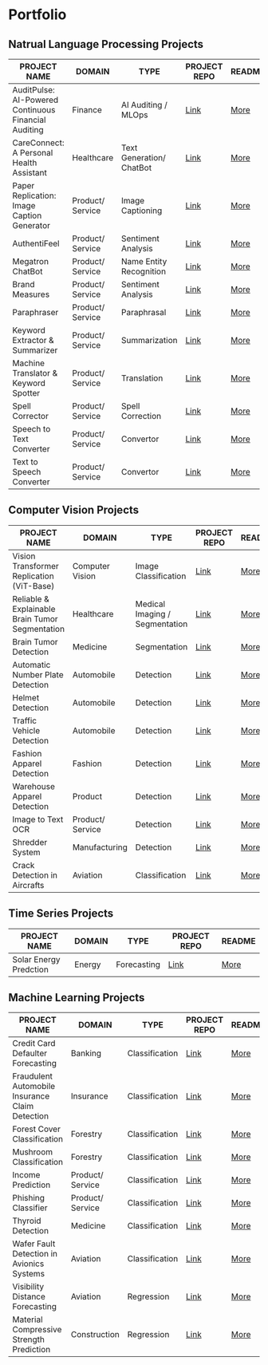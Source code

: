 # Portfolio

## Natrual Language Processing Projects
| PROJECT NAME  | DOMAIN       | TYPE         | PROJECT REPO  | README |  
| ------------- | ------------- | ------------- | ------------- | ------------- |
| AuditPulse: AI-Powered Continuous Financial Auditing  | Finance | AI Auditing / MLOps | [Link](https://github.com/hakeematyab/AuditPulse) | [More](https://github.com/hakeematyab/AuditPulse/) |  
| CareConnect: A Personal Health Assistant  | Healthcare | Text Generation/ ChatBot  | [Link](https://github.com/hakeematyab/CareConnect) | [More](https://github.com/hakeematyab/CareConnect/blob/main/reports/CareConnectReport.pdf)
| Paper Replication: Image Caption Generator  | Product/ Service  | Image Captioning  | [Link](https://github.com/hakeematyab/Neural-Image-Caption-Generator-Show-and-Tell-Paper-Replication) | [More](https://github.com/hakeematyab/AuthentiFeel/blob/main/documents/authentifeel_project_report.pdf)
| AuthentiFeel  | Product/ Service  | Sentiment Analysis  | [Link](https://github.com/hakeematyab/AuthentiFeel) | [More](https://github.com/hakeematyab/AuthentiFeel/blob/main/README.md)  |
| Megatron ChatBot  | Product/ Service  | Name Entity Recognition  | [Link](https://github.com/Intuitive-Brilliance/Megatron-ChatBot) | [More](https://github.com/Intuitive-Brilliance/Megatron-ChatBot/tree/main#readme)  |
| Brand Measures  | Product/ Service  | Sentiment Analysis  | [Link](https://github.com/Intuitive-Brilliance/Brand_Measures) | [More](https://github.com/Intuitive-Brilliance/Brand_Measures/tree/main#readme)  |
| Paraphraser  | Product/ Service  | Paraphrasal  | [Link](https://github.com/Intuitive-Brilliance/Megatron-ChatBot) | [More](https://github.com/Intuitive-Brilliance/Megatron-ChatBot/tree/main#readme)  |
| Keyword Extractor & Summarizer  | Product/ Service  | Summarization | [Link](https://github.com/Intuitive-Brilliance/Megatron-ChatBot) | [More](https://github.com/Intuitive-Brilliance/Megatron-ChatBot/tree/main#readme)  |
| Machine Translator & Keyword Spotter | Product/ Service  | Translation  | [Link](https://github.com/Intuitive-Brilliance/Megatron-ChatBot) | [More](https://github.com/Intuitive-Brilliance/Megatron-ChatBot/tree/main#readme)  |
|  Spell Corrector  | Product/ Service  | Spell Correction  | [Link](https://github.com/Intuitive-Brilliance/Megatron-ChatBot) | [More](https://github.com/Intuitive-Brilliance/Megatron-ChatBot/tree/main#readme)  |
| Speech to Text Converter | Product/ Service  | Convertor  | [Link](https://github.com/Intuitive-Brilliance/Megatron-ChatBot) | [More](https://github.com/Intuitive-Brilliance/Megatron-ChatBot/tree/main#readme)  |
| Text to Speech Converter | Product/ Service  | Convertor  | [Link](https://github.com/Intuitive-Brilliance/Megatron-ChatBot) | [More](https://github.com/Intuitive-Brilliance/Megatron-ChatBot/tree/main#readme)  |


## Computer Vision Projects
| PROJECT NAME  | DOMAIN       | TYPE         | PROJECT REPO  | README |    
| ------------- | ------------- | ------------- | ------------- | ------------- |
| Vision Transformer Replication (ViT-Base) | Computer Vision | Image Classification | [Link](https://github.com/hakeematyab/Paper-Replication-Vision-Transformer-ViT) | [More](https://github.com/hakeematyab/Paper-Replication-Vision-Transformer-ViT/blob/main/README.md) |
| Reliable & Explainable Brain Tumor Segmentation | Healthcare | Medical Imaging / Segmentation | [Link](https://github.com/hakeematyab/Reliable-Explainable-Brain-Tumor-Segmentation) | [More](https://github.com/hakeematyab/Reliable-Explainable-Brain-Tumor-Segmentation) | 
| Brain Tumor Detection | Medicine  | Segmentation | [Link](https://github.com/Intuitive-Brilliance/Brain-Tumor-Detection) | [More](https://github.com/Intuitive-Brilliance/Brain-Tumor-Detection/tree/main#readme)  |
| Automatic Number Plate Detection | Automobile  | Detection  | [Link](https://github.com/Intuitive-Brilliance/Automatic-Number-Plate-Recognition) | [More](https://github.com/Intuitive-Brilliance/Automatic-Number-Plate-Recognition/tree/main#readme)  |
| Helmet Detection | Automobile  | Detection  | [Link](https://github.com/Intuitive-Brilliance/Automatic-Number-Plate-Recognition) | [More](https://github.com/Intuitive-Brilliance/Automatic-Number-Plate-Recognition/tree/main#readme)  |
| Traffic Vehicle Detection | Automobile  | Detection  | [Link](https://github.com/Intuitive-Brilliance/Automatic-Number-Plate-Recognition) | [More](https://github.com/Intuitive-Brilliance/Automatic-Number-Plate-Recognition/tree/main#readme)  |
| Fashion Apparel Detection | Fashion  | Detection  | [Link](https://github.com/Intuitive-Brilliance/Automatic-Number-Plate-Recognition) | [More](https://github.com/Intuitive-Brilliance/Automatic-Number-Plate-Recognition/tree/main#readme)  |
| Warehouse Apparel Detection | Product | Detection  | [Link](https://github.com/Intuitive-Brilliance/Automatic-Number-Plate-Recognition) | [More](https://github.com/Intuitive-Brilliance/Automatic-Number-Plate-Recognition/tree/main#readme)  |
| Image to Text OCR | Product/ Service  | Detection  | [Link](https://github.com/Intuitive-Brilliance/Automatic-Number-Plate-Recognition) | [More](https://github.com/Intuitive-Brilliance/Automatic-Number-Plate-Recognition/tree/main#readme)  |
| Shredder System | Manufacturing  | Detection  | [Link](https://github.com/Intuitive-Brilliance/Automatic-Number-Plate-Recognition) | [More](https://github.com/Intuitive-Brilliance/Automatic-Number-Plate-Recognition/tree/main#readme)  |
| Crack Detection in Aircrafts | Aviation  | Classification | [Link](https://github.com/Intuitive-Brilliance/Automatic-Number-Plate-Recognition) | [More](https://github.com/Intuitive-Brilliance/Automatic-Number-Plate-Recognition/tree/main#readme)  |


## Time Series Projects
| PROJECT NAME  | DOMAIN       | TYPE         | PROJECT REPO  | README |  
| ------------- | ------------- | ------------- | ------------- | ------------- |
| Solar Energy Predction  | Energy  | Forecasting  | [Link](https://github.com/Intuitive-Brilliance/Job-A-Thon/tree/main/Analytics_Vidhya/Green_Energy) | [More](https://github.com/Intuitive-Brilliance/Job-A-Thon/tree/main/Analytics_Vidhya/Green_Energy#readme)  |


## Machine Learning Projects
| PROJECT NAME  | DOMAIN       | TYPE         | PROJECT REPO  | README |  
| ------------- | ------------- | ------------- | ------------- | ------------- |
| Credit Card Defaulter Forecasting  | Banking  | Classification  | [Link](https://github.com/Intuitive-Brilliance/Credit-Card-Defaulter-Forecasting) | [More](https://github.com/Intuitive-Brilliance/Credit-Card-Defaulter-Forecasting/tree/main#readme)  |
|  Fraudulent Automobile Insurance Claim Detection | Insurance  | Classification  | [Link](https://github.com/Intuitive-Brilliance/Fraudulent-Automobile-Insurance-Claim-Detection) | [More](https://github.com/Intuitive-Brilliance/Fraudulent-Automobile-Insurance-Claim-Detection/tree/main#readme)  |
| Forest Cover Classification | Forestry  | Classification  | [Link](https://github.com/Intuitive-Brilliance/Credit-Card-Defaulter-Forecasting) | [More](https://github.com/Intuitive-Brilliance/Credit-Card-Defaulter-Forecasting/tree/main#readme)  |
| Mushroom Classification | Forestry  | Classification  | [Link](https://github.com/Intuitive-Brilliance/Credit-Card-Defaulter-Forecasting) | [More](https://github.com/Intuitive-Brilliance/Credit-Card-Defaulter-Forecasting/tree/main#readme)  |
| Income Prediction | Product/ Service  | Classification  | [Link](https://github.com/Intuitive-Brilliance/Fraudulent-Automobile-Insurance-Claim-Detection) | [More](https://github.com/Intuitive-Brilliance/Fraudulent-Automobile-Insurance-Claim-Detection/tree/main#readme)  |
| Phishing Classifier | Product/ Service  | Classification  | [Link](https://github.com/Intuitive-Brilliance/Fraudulent-Automobile-Insurance-Claim-Detection) | [More](https://github.com/Intuitive-Brilliance/Fraudulent-Automobile-Insurance-Claim-Detection/tree/main#readme)  |
| Thyroid Detection  | Medicine  | Classification  | [Link](https://github.com/Intuitive-Brilliance/Credit-Card-Defaulter-Forecasting) | [More](https://github.com/Intuitive-Brilliance/Credit-Card-Defaulter-Forecasting/tree/main#readme)  |
| Wafer Fault Detection in Avionics Systems | Aviation | Classification  | [Link](https://github.com/Intuitive-Brilliance/Wafer-Fault-Detection-in-Avionics-Systems) | [More](https://github.com/Intuitive-Brilliance/Wafer-Fault-Detection-in-Avionics-Systems/tree/main#readme)  |
| Visibility Distance Forecasting | Aviation  | Regression  | [Link](https://github.com/Intuitive-Brilliance/Fraudulent-Automobile-Insurance-Claim-Detection) | [More](https://github.com/Intuitive-Brilliance/Fraudulent-Automobile-Insurance-Claim-Detection/tree/main#readme) |
| Material Compressive Strength Prediction | Construction  | Regression  | [Link](https://github.com/Intuitive-Brilliance/Meterial-Compressive-Strength-Prediction/tree/main) | [More](https://github.com/Intuitive-Brilliance/Meterial-Compressive-Strength-Prediction/tree/main#readme) |
